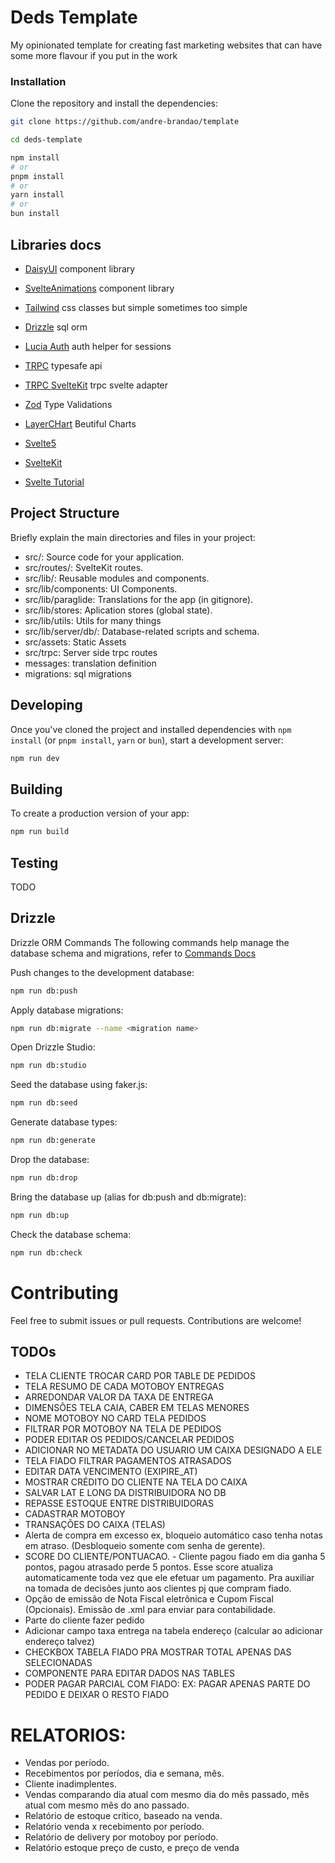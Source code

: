 # Deds Template

My opinionated template for creating fast marketing websites that can have some
more flavour if you put in the work

### Installation

Clone the repository and install the dependencies:

```bash
git clone https://github.com/andre-brandao/template

cd deds-template

npm install
# or
pnpm install
# or
yarn install
# or
bun install
```

## Libraries docs

- [DaisyUI](https://daisyui.com/components/) component library
- [SvelteAnimations](https://animation-svelte.vercel.app/) component library
- [Tailwind](https://tailwindcomponents.com/cheatsheet/) css classes but simple
  sometimes too simple
- [Drizzle](https://orm.drizzle.team/) sql orm
- [Lucia Auth](https://lucia-auth.com/) auth helper for sessions
- [TRPC](https://trpc.io/docs) typesafe api
- [TRPC SvelteKit](https://icflorescu.github.io/trpc-sveltekit/) trpc svelte
  adapter
- [Zod](https://zod.dev/) Type Validations
- [LayerCHart](https://www.layerchart.com/) Beutiful Charts

- [Svelte5](https://svelte-5-preview.vercel.app/docs/introduction)
- [SvelteKit](https://kit.svelte.dev/docs/introduction)
- [Svelte Tutorial](https://learn.svelte.dev/tutorial/introducing-sveltekit)

## Project Structure

Briefly explain the main directories and files in your project:

- src/: Source code for your application.
- src/routes/: SvelteKit routes.
- src/lib/: Reusable modules and components.
- src/lib/components: UI Components.
- src/lib/paraglide: Translations for the app (in gitignore).
- src/lib/stores: Aplication stores (global state).
- src/lib/utils: Utils for many things
- src/lib/server/db/: Database-related scripts and schema.
- src/assets: Static Assets
- src/trpc: Server side trpc routes
- messages: translation definition
- migrations: sql migrations

## Developing

Once you've cloned the project and installed dependencies with `npm install` (or
`pnpm install`, `yarn` or `bun`), start a development server:

```bash
npm run dev
```

## Building

To create a production version of your app:

```bash
npm run build
```

## Testing

TODO

## Drizzle

Drizzle ORM Commands The following commands help manage the database schema and
migrations, refer to [Commands Docs](https://orm.drizzle.team/kit-docs/commands)

Push changes to the development database:

```bash
npm run db:push
```

Apply database migrations:

```bash
npm run db:migrate --name <migration name>
```

Open Drizzle Studio:

```bash
npm run db:studio
```

Seed the database using faker.js:

```bash
npm run db:seed
```

Generate database types:

```bash
npm run db:generate
```

Drop the database:

```bash
npm run db:drop
```

Bring the database up (alias for db:push and db:migrate):

```bash
npm run db:up
```

Check the database schema:

```bash
npm run db:check
```

# Contributing

Feel free to submit issues or pull requests. Contributions are welcome!


## TODOs

- TELA CLIENTE TROCAR CARD POR TABLE DE PEDIDOS
- TELA RESUMO DE CADA MOTOBOY ENTREGAS
- ARREDONDAR VALOR DA TAXA DE ENTREGA
- DIMENSÕES TELA CAIA, CABER EM TELAS MENORES
- NOME MOTOBOY NO CARD TELA PEDIDOS
- FILTRAR POR MOTOBOY NA TELA DE PEDIDOS
- PODER EDITAR OS PEDIDOS/CANCELAR PEDIDOS
- ADICIONAR NO METADATA DO USUARIO UM CAIXA DESIGNADO A ELE
- TELA FIADO FILTRAR PAGAMENTOS ATRASADOS
- EDITAR DATA VENCIMENTO (EXIPIRE_AT)
- MOSTRAR CRÉDITO DO CLIENTE NA TELA DO CAIXA
- SALVAR LAT E LONG DA DISTRIBUIDORA NO DB
- REPASSE ESTOQUE ENTRE DISTRIBUIDORAS
- CADASTRAR MOTOBOY
- TRANSAÇÕES DO CAIXA (TELAS)
- Alerta de compra em excesso ex, bloqueio automático caso tenha notas em atraso. (Desbloqueio somente com senha de gerente). 
- SCORE DO CLIENTE/PONTUACAO. - Cliente pagou fiado em dia ganha 5 pontos, pagou atrasado perde 5 pontos. Esse score atualiza automaticamente toda vez que ele efetuar um pagamento. Pra auxiliar na tomada de decisões junto aos clientes pj que compram fiado.
- Opção de emissão de Nota Fiscal eletrônica e Cupom Fiscal (Opcionais). Emissão de .xml para enviar para contabilidade.
- Parte do cliente fazer pedido
- Adicionar campo taxa entrega na tabela endereço (calcular ao adicionar endereço talvez)
- CHECKBOX TABELA FIADO PRA MOSTRAR TOTAL APENAS DAS SELECIONADAS
- COMPONENTE PARA EDITAR DADOS NAS TABLES
- PODER PAGAR PARCIAL COM FIADO: EX: PAGAR APENAS PARTE DO PEDIDO E DEIXAR O RESTO FIADO


# RELATORIOS:
- Vendas por período.
- Recebimentos por períodos, dia e semana, mês.
- Cliente inadimplentes.
- Vendas comparando dia atual com mesmo dia do mês passado, mês atual com mesmo mês do ano passado.
- Relatório de estoque crítico, baseado na venda.
- Relatório venda x recebimento por período.
- Relatório de delivery por motoboy por período.
- Relatório estoque preço de custo, e preço de venda

